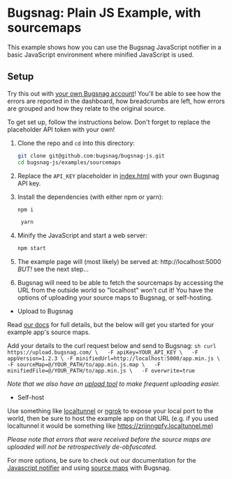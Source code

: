 # Bugsnag: Plain JS Example, with sourcemaps

This example shows how you can use the Bugsnag JavaScript notifier in a basic
JavaScript environment where minified JavaScript is used.

## Setup

Try this out with [your own Bugsnag account](https://app.bugsnag.com/user/new)!
You'll be able to see how the errors are reported in the dashboard, how breadcrumbs
are left, how errors are grouped and how they relate to the original source.

To get set up, follow the instructions below. Don't forget to replace the placeholder
API token with your own!

1. Clone the repo and `cd` into this directory:
    ```sh
    git clone git@github.com:bugsnag/bugsnag-js.git
    cd bugsnag-js/examples/sourcemaps
    ```

1. Replace the `API_KEY` placeholder in [index.html](index.html) with your own Bugsnag API key.

1. Install the dependencies (with either npm or yarn):
    ```sh
    npm i
    ```
    ```sh
     yarn
    ```

1. Minify the JavaScript and start a web server:
    ```sh
    npm start
    ```
1. The example page will (most likely) be served at: http://localhost:5000 _BUT!_ see the next step…

1. Bugsnag will need to be able to fetch the sourcemaps by accessing the URL from the outside world so "localhost" won't cut it!  You have the options of uploading your source maps to Bugsnag, or self-hosting.

* Upload to Bugsnag

Read [our docs](https://docs.bugsnag.com/api/js-source-map-upload/) for full details, but the below will get you started for your example app's source maps.

Add your details to the curl request below and send to Bugsnag:
    ```sh
    curl https://upload.bugsnag.com/ \  
        -F apiKey=YOUR_API_KEY \  
        -F appVersion=1.2.3 \
        -F minifiedUrl=http://localhost:5000/app.min.js \  
        -F sourceMap=@/YOUR_PATH/to/app.min.js.map \  
        -F minifiedFile=@/YOUR_PATH/to/app.min.js \  
        -F overwrite=true  
    ```

*Note that we also have an [upload tool](https://docs.bugsnag.com/platforms/browsers/js/source-maps/#upload-tool) to make frequent uploading easier.*

* Self-host

Use something like [localtunnel](https://localtunnel.github.io/www/) or [ngrok](https://ngrok.com/) to expose your local port to the world, then be sure to host the example app on that URL (e.g. if you used localtunnel it would be something like https://zriinngpfy.localtunnel.me)

*Please note that errors that were received before the source maps are uploaded will not be retrospectively de-obfuscated.*


For more options, be sure to check out our documentation for the [Javascript notifier](https://docs.bugsnag.com/platforms/browsers/js/)  and using [source maps](https://docs.bugsnag.com/platforms/browsers/js/source-maps/) with Bugsnag.

